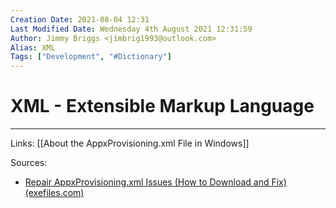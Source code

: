 ```yaml
---
Creation Date: 2021-08-04 12:31
Last Modified Date: Wednesday 4th August 2021 12:31:59
Author: Jimmy Briggs <jimbrig1993@outlook.com>
Alias: XML
Tags: ["Development", "#Dictionary"]
---
```


# XML - Extensible Markup Language

***

Links: [[About the AppxProvisioning.xml File in Windows]]

Sources:
- [Repair AppxProvisioning.xml Issues (How to Download and Fix) (exefiles.com)](https://www.exefiles.com/en/xml/appxprovisioning-xml/)

